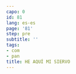 ```yaml
---
capo: 0
id: 81
lang: es-es
page: '81'
step: pre
subtitle: ''
tags:
- com
- pan
title: HE AQUÍ MI SIERVO
---
```

